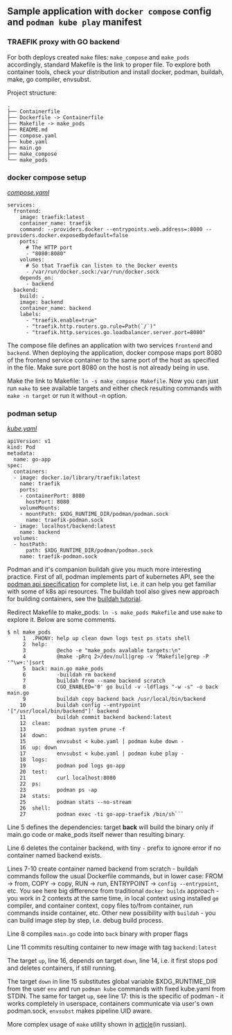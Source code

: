 ## Sample application with `docker compose` config and `podman kube play` manifest

### TRAEFIK proxy with GO backend

For both deploys created `make` files: `make_compose` and `make_pods` accordingly, standard Makefile is the link to proper file. To explore both container tools, check your distribution and install docker, podman, buildah, make, go compiler, envsubst.

Project structure:
```
.
├── Containerfile
├── Dockerfile -> Containerfile
├── Makefile -> make_pods
├── README.md
├── compose.yaml
├── kube.yaml
├── main.go
├── make_compose
└── make_pods
```

### docker compose setup

[_compose.yaml_](compose.yaml)
```
services:
  frontend:
    image: traefik:latest
    container_name: traefik
    command: --providers.docker --entrypoints.web.address=:8080 --providers.docker.exposedbydefault=false
    ports:
      # The HTTP port
      - "8080:8080"
    volumes:
      # So that Traefik can listen to the Docker events
      - /var/run/docker.sock:/var/run/docker.sock
    depends_on:
      - backend
  backend:
    build: .
    image: backend
    container_name: backend
    labels:
      - "traefik.enable=true"
      - "traefik.http.routers.go.rule=Path(`/`)"
      - "traefik.http.services.go.loadbalancer.server.port=8080"
```

The compose file defines an application with two services `frontend` and `backend`.
When deploying the application, docker compose maps port 8080 of the frontend service container to the same port of the host as specified in the file. Make sure port 8080 on the host is not already being in use.

Make the link to Makefile: `ln -s make_compose Makefile`. Now you can just run `make` to see available targets and either check resulting commands with `make -n target` or run it without -n option.

### podman setup

[_kube.yaml_](kube.yaml)

```
apiVersion: v1
kind: Pod
metadata:
  name: go-app
spec:
  containers:
  - image: docker.io/library/traefik:latest
    name: traefik
    ports:
    - containerPort: 8080
      hostPort: 8080
    volumeMounts:
    - mountPath: $XDG_RUNTIME_DIR/podman/podman.sock
      name: traefik-podman.sock
  - image: localhost/backend:latest
    name: backend
  volumes:
  - hostPath:
      path: $XDG_RUNTIME_DIR/podman/podman.sock
    name: traefik-podman.sock
```

Podman and it's companion buildah give you much more interesting practice. First of all, podman implements part of kubernetes API, see the [podman api specification](https://docs.podman.io/en/latest/_static/api.html?version=v5.4) for complete list, i.e. it can help you get familiar with some of k8s api resources. The buildah tool also gives new approach for building containers, see the [buildah tutorial](https://developers.redhat.com/blog/2021/01/11/getting-started-with-buildah).

Redirect Makefile to make_pods: `ln -s make_pods Makefile` and use `make` to explore it. Below are some comments.

```
$ nl make_pods 
     1	.PHONY: help up clean down logs test ps stats shell
     2	help:
     3	        @echo -e "make_pods avalable targets:\n"
     4	        @make -pRrq 2>/dev/null|grep -v ^Makefile|grep -P '^\w+:'|sort
     5	back: main.go make_pods
     6	        -buildah rm backend
     7	        buildah from --name backend scratch
     8	        CGO_ENABLED='0' go build -v -ldflags "-w -s" -o back main.go
     9	        buildah copy backend back /usr/local/bin/backend
    10	        buildah config --entrypoint '["/usr/local/bin/backend"]' backend
    11	        buildah commit backend backend:latest
    12	clean:
    13	        podman system prune -f
    14	down:
    15	        envsubst < kube.yaml | podman kube down -
    16	up: down
    17	        envsubst < kube.yaml | podman kube play -
    18	logs:
    19	        podman pod logs go-app
    20	test:
    21	        curl localhost:8080
    22	ps:
    23	        podman ps -ap
    24	stats:
    25	        podman stats --no-stream
    26	shell:
    27	        podman exec -ti go-app-traefik /bin/sh```
```

Line 5 defines the dependencies: target **back** will build the binary only if main.go code or make_pods itself newer than resulting binary.

Line 6 deletes the container backend, with tiny `-` prefix to ignore error if no container named backend exists.

Lines 7-10 create container named backend from scratch - buildah commands follow the usual Dockerfile commands, but in lower case: FROM -> from, COPY -> copy, RUN -> run, ENTRYPOINT -> `config --entrypoint`, etc. You see here big difference from traditional `docker buildx` approach - you work in 2 contexts at the same time, in local context using installed `go` compiler, and container context, copy files to/from container, run commands inside container, etc. Other new possibility with `buildah` - you can build image step by step, i.e. debug build process.

Line 8 compiles `main.go` code into `back` binary with proper flags

Line 11 commits resulting container to new image with tag `backend:latest`

The target `up`, line 16, depends on target `down`, line 14, i.e. it first stops pod and deletes containers, if still running.

The target `down` in line 15 substitutes global variable $XDG_RUNTIME_DIR from the user `env` and run `podman kube` commands with fixed kube.yaml from STDIN. The same for target `up`, see line 17: this is the specific of podman - it works completely in userspace, containers communicate via user's own podman.sock, `envsubst` makes pipeline UID aware. 

More complex usage of `make` utility shown in [article](https://ophil.ru/blog/03.pipeline.html)(in russian).
